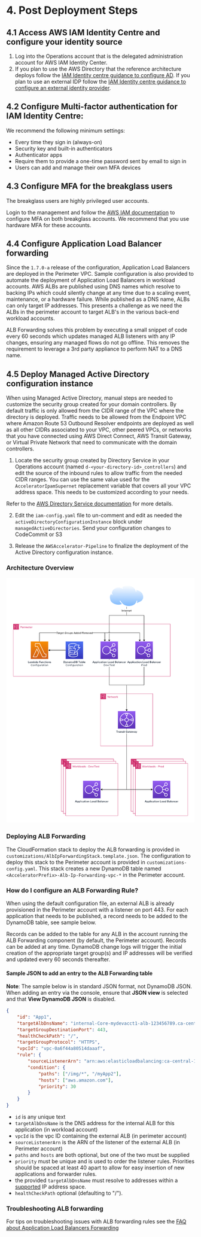 # 4. Post Deployment Steps

## 4.1 Access AWS IAM Identity Centre and configure your identity source

1. Log into the Operations account that is the delegated administration account for AWS IAM Identity Center.
2. If you plan to use the AWS Directory that the reference architecture deploys follow the [IAM Identity centre guidance to configure AD](https://docs.aws.amazon.com/singlesignon/latest/userguide/connectawsad.html). If you plan to use an external IDP follow the [IAM Identity centre guidance to configure an external identity provider](https://docs.aws.amazon.com/singlesignon/latest/userguide/manage-your-identity-source-idp.html).

## 4.2 Configure Multi-factor authentication for IAM Identity Centre:

We recommend the following minimum settings:

- Every time they sign in (always-on)
- Security key and built-in authenticators
- Authenticator apps
- Require them to provide a one-time password sent by email to sign in
- Users can add and manage their own MFA devices

## 4.3 Configure MFA for the breakglass users

The breakglass users are highly privileged user accounts.

Login to the management and follow the [AWS IAM documentation](https://docs.aws.amazon.com/IAM/latest/UserGuide/id_credentials_mfa_enable.html) to configure MFA on both breakglass accounts. We recommend that you use hardware MFA for these accounts.

## 4.4 Configure Application Load Balancer forwarding

Since the `1.7.0-a` release of the configuration, Application Load Balancers are deployed in the Perimeter VPC. Sample configuration is also provided to automate the deployment of Application Load Balancers in workload accounts. AWS ALBs are published using DNS names which resolve to backing IPs which could silently change at any time due to a scaling event, maintenance, or a hardware failure. While published as a DNS name, ALBs can only target IP addresses. This presents a challenge as we need the ALBs in the perimeter account to target ALB's in the various back-end workload accounts.

ALB Forwarding solves this problem by executing a small snippet of code every 60 seconds which updates managed ALB listeners with any IP changes, ensuring any managed flows do not go offline. This removes the requirement to leverage a 3rd party appliance to perform NAT to a DNS name.

## 4.5 Deploy Managed Active Directory configuration instance
When using Managed Active Directory, manual steps are needed to customize the security group created for your domain controllers. By default traffic is only allowed from the CIDR range of the VPC where the directory is deployed. Traffic needs to be allowed from the Endpoint VPC where Amazon Route 53 Outbound Resolver endpoints are deployed as well as all other CIDRs associated to your VPC, other peered VPCs, or networks that you have connected using AWS Direct Connect, AWS Transit Gateway, or Virtual Private Network that need to communicate with the domain controllers.

1. Locate the security group created by Directory Service in your Operations account (named `d-<your-directory-id>_controllers`) and edit the source of the inbound rules to allow traffic from the needed CIDR ranges. You can use the same value used for the `AcceleratorIpamSupernet` replacement variable that covers all your VPC address space. This needs to be customized according to your needs.

Refer to the [AWS Directory Service documentation](https://docs.aws.amazon.com/directoryservice/latest/admin-guide/ms_ad_getting_started.html#ms_ad_getting_started_what_gets_created) for more details.

2. Edit the `iam-config.yaml` file to un-comment and edit as needed the `activeDirectoryConfigurationInstance` block under `managedActiveDirectories`. Send your configuration changes to CodeCommit or S3

3. Release the `AWSAccelerator-Pipeline` to finalize the deployment of the Active Directory configuration instance.

### Architecture Overview

![ALB Forwarding Architecture](./architecture-doc/images/alb-forwarding-architecture.png "ALB Forwarding Architecture")

### Deploying ALB Forwarding

The CloudFormation stack to deploy the ALB forwarding is provided in `customizations/AlbIpForwardingStack.template.json`. The configuration to deploy this stack to the Perimeter account is provided in `customizations-config.yaml`. This stack creates a new DynamoDB table named `<AcceleratorPrefix>-Alb-Ip-Forwarding-vpc-*` in the Perimeter account.

### How do I configure an ALB Forwarding Rule?

When using the default configuration file, an external ALB is already provisioned in the Perimeter account with a listener on port 443. For each application that needs to be published, a record needs to be added to the DynamoDB table, see sample below.

Records can be added to the table for any ALB in the account running the ALB Forwarding component (by default, the Perimeter account). Records can be added at any time. DynamoDB change logs will trigger the initial creation of the appropriate target group(s) and IP addresses will be verified and updated every 60 seconds thereafter.

#### Sample JSON to add an entry to the ALB Forwarding table

__Note__: The sample below is in standard JSON format, not DynamoDB JSON. When adding an entry via the console, ensure that __JSON view__ is selected and that __View DynamoDB JSON__ is disabled.

```json
{
    "id": "App1",
    "targetAlbDnsName": "internal-Core-mydevacct1-alb-123456789.ca-central-1.elb.amazonaws.com",
    "targetGroupDestinationPort": 443,
    "healthCheckPath": "/",
    "targetGroupProtocol": "HTTPS",
    "vpcId": "vpc-0a6f44a80514daaaf",
    "rule": {
        "sourceListenerArn": "arn:aws:elasticloadbalancing:ca-central-1:123456789012:listener/app/Public-DevTest/b1b12e7a0c412bf3/ef9b022a4fdd8bdf",
        "condition": {
            "paths": ["/img/*", "/myApp2"],
            "hosts": ["aws.amazon.com"],
            "priority": 30
        }
    }
}
```

- `id` is any unique text
- `targetAlbDnsName` is the DNS address for the internal ALB for this application (in workload account)
- `vpcId` is the vpc ID containing the external ALB (in perimeter account)
- `sourceListenerArn` is the ARN of the listener of the external ALB (in Perimeter account)
- `paths` and `hosts` are both optional, but one of the two must be supplied
- `priority` must be unique and is used to order the listener rules. Priorities should be spaced at least 40 apart to allow for easy insertion of new applications and forwarder rules.
- the provided `targetAlbDnsName` must resolve to addresses within a [supported](https://docs.aws.amazon.com/elasticloadbalancing/latest/application/load-balancer-target-groups.html) IP address space.
- `healthCheckPath` optional (defaulting to "/").

### Troubleshooting ALB forwarding
For tips on troubleshooting issues with ALB forwarding rules see the [FAQ about Application Load Balancers Forwarding](./documentation/FAQ.md#Application-Load-Balancers-Forwarding)
